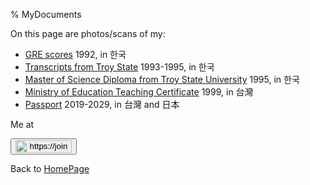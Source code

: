 % MyDocuments

On this page are photos/scans of
my:

-   [GRE scores](GREScores.html) 1992, in 한국
-   [Transcripts from Troy State](TroyStateTranscripts.html) 1993-1995, in 한국
-   [Master of Science Diploma from Troy State University](TroyStateDiploma.html) 1995, in 한국
-   [Ministry of Education Teaching Certificate](MOECertificate.html) 1999, in 台灣
-   [Passport](PassPort.html) 2019-2029, in 台灣 and 日本


Me at
    <form action='https://mastodon.sdf.org/@drbean'>
    <button type='submit' class='btn'>
    <img src='./mastodon.svg'
        alt='https://joinmastodon.org/logos/wordmark-black-text.svg'
        style='width:90px;height:20px'/>
    </button></form>
    
Back to [HomePage](HomePage.html)
